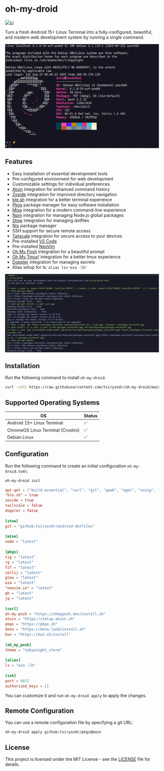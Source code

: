 # oh-my-droid
[![ci](https://github.com/tsirysndr/oh-my-droid/actions/workflows/ci.yml/badge.svg)](https://github.com/tsirysndr/oh-my-droid/actions/workflows/ci.yml)

Turn a fresh Android 15+ Linux Terminal into a fully-configured, beautiful, and modern web development system by running a single command.

![Preview](./terminal.png)

## Features
- Easy installation of essential development tools
- Pre-configured environment for web development
- Customizable settings for individual preferences
- [Atuin](https://atuin.sh/) integration for enhanced command history
- [Zoxide](https://github.com/ajeetdsouza/zoxide) integration for improved directory navigation
- [ble.sh](https://github.com/akinomyoga/ble.sh) integration for a better terminal experience
- [Pkgx](https://github.com/pkgxdev/pkgx) package manager for easy software installation
- [Mise](https://github.com/jdx/mise) integration for a modern command-line experience
- [Npm](https://www.npmjs.com/) integration for managing Node.js global packages
- [Stow](https://www.gnu.org/software/stow) integration for managing dotfiles
- [Nix](https://github.com/NixOS/nix) package manager
- SSH support for secure remote access
- [Tailscale](https://tailscale.com/) integration for secure access to your devices
- Pre-installed [VS Code](https://code.visualstudio.com/)
- Pre-installed [NeoVim](https://neovim.io/)
- [Oh My Posh](https://ohmyposh.dev/) integration for a beautiful prompt
- [Oh My Tmux!](https://github.com/gpakosz/.tmux) integration for a better tmux experience
- [Doppler](https://www.doppler.com/) integration for managing secrets
- Alias setup for ls: `alias ls='eza -lh'`

![Preview](./preview.png)


## Installation

Run the following command to install `oh-my-droid`:

```bash
curl -sSfL https://raw.githubusercontent.com/tsirysndr/oh-my-droid/main/install.sh | bash
```

## Supported Operating Systems

| OS                                 | Status   |
|------------------------------------|----------|
| Android 15+ Linux Terminal         | ✅       |
| ChromeOS Linux Terminal (Crostini) | ✅       |
| Debian Linux                       | ✅       |


## Configuration

Run the following command to create an initial configuration `oh-my-droid.toml`:

```bash
oh-my-droid init
```

```toml
apt-get = ["build-essential", "curl", "git", "gawk", "wget", "unzip", "autoconf", "automake", "cmake", "tmux", "openssh-server", "openssh-client", "httpie", "code", "neofetch", "stow"]
"ble.sh" = true
zoxide = true
tailscale = false
doppler = false

[stow]
git = "github:tsirysndr/android-dotfiles"

[mise]
node = "latest"

[pkgx]
tig = "latest"
rg = "latest"
fzf = "latest"
zellij = "latest"
glow = "latest"
eza = "latest"
"neovim.io" = "latest"
gh = "latest"
jq = "latest"

[curl]
oh-my-posh = "https://ohmyposh.dev/install.sh"
atuin = "https://setup.atuin.sh"
pkgx = "https://pkgx.sh"
deno = "https://deno.land/install.sh"
bun = "https://bun.sh/install"

[oh_my_posh]
theme = "tokyonight_storm"

[alias]
ls = "eza -lh"

[ssh]
port = 8022
authorized_keys = []
```

You can customize it and run `oh-my-droid apply` to apply the changes.

## Remote Configuration

You can use a remote configuration file by specifying a git URL:

```bash
oh-my-droid apply github:tsirysndr/pkgs@main
```

## License

This project is licensed under the MIT License - see the [LICENSE](./LICENSE) file for details.
